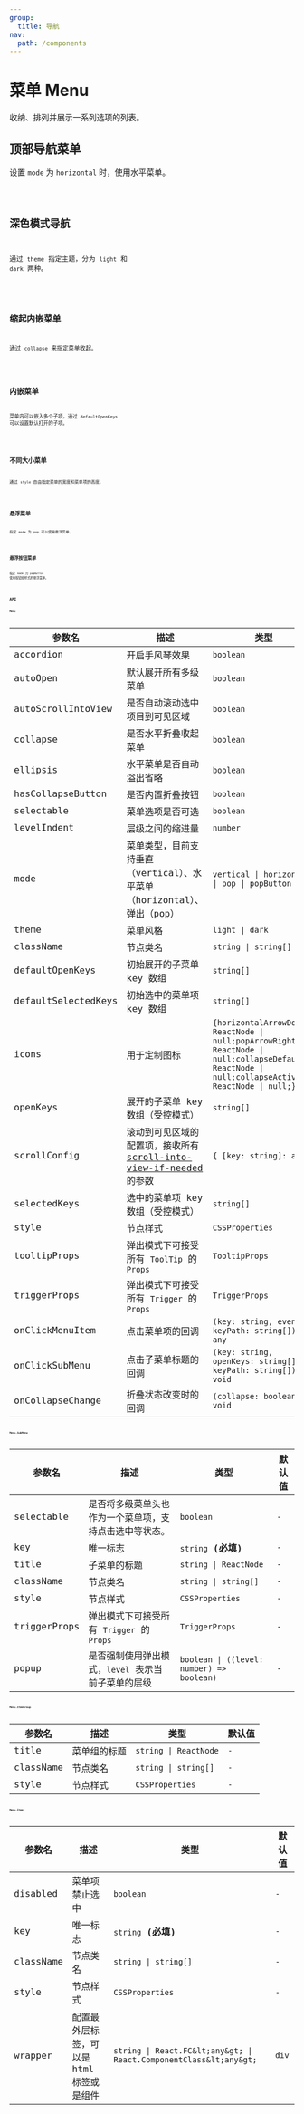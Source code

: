 ```yaml
---
group:
  title: 导航
nav:
  path: /components
---
```


# 菜单 Menu

收纳、排列并展示一系列选项的列表。

## 顶部导航菜单

设置 `mode` 为 `horizontal` 时，使用水平菜单。

<code src="./__demo__/horizontal">

## 深色模式导航

通过 `theme` 指定主题，分为 `light` 和 `dark` 两种。

<code src="./__demo__/dark-horizontal">

## 缩起内嵌菜单

通过 `collapse` 来指定菜单收起。

<code src="./__demo__/collapse-control">

## 内嵌菜单

菜单内可以嵌入多个子项，通过 `defaultOpenKeys` 可以设置默认打开的子项。

<code src="./__demo__/sub-menu">

## 不同大小菜单

通过 `style` 自由指定菜单的宽度和菜单项的高度。

<code src="./__demo__/size">

## 悬浮菜单

指定 `mode` 为 `pop` 可以使用悬浮菜单。

<code src="./__demo__/pop">

## 悬浮按钮菜单

指定 `mode` 为 `popButton` 使用按钮组样式的悬浮菜单。

<code src="./__demo__/pop-button">

## API

**Menu**

| 参数名 | 描述 | 类型 | 默认值 |
| --- | --- | --- | --- |
| accordion | 开启手风琴效果 | `boolean` | `-` |
| autoOpen | 默认展开所有多级菜单 | `boolean` | `-` |
| autoScrollIntoView | 是否自动滚动选中项目到可见区域 | `boolean` | `-` |
| collapse | 是否水平折叠收起菜单 | `boolean` | `-` |
| ellipsis | 水平菜单是否自动溢出省略 | `boolean` | `true` |
| hasCollapseButton | 是否内置折叠按钮 | `boolean` | `-` |
| selectable | 菜单选项是否可选 | `boolean` | `true` |
| levelIndent | 层级之间的缩进量 | `number` | `-` |
| mode | 菜单类型，目前支持垂直（vertical）、水平菜单（horizontal）、弹出（pop） | `vertical \| horizontal \| pop \| popButton` | `vertical` |
| theme | 菜单风格 | `light \| dark` | `light` |
| className | 节点类名 | `string \| string[]` | `-` |
| defaultOpenKeys | 初始展开的子菜单 key 数组 | `string[]` | `-` |
| defaultSelectedKeys | 初始选中的菜单项 key 数组 | `string[]` | `-` |
| icons | 用于定制图标 | `{horizontalArrowDown?: ReactNode \| null;popArrowRight?: ReactNode \| null;collapseDefault?: ReactNode \| null;collapseActive?: ReactNode \| null;}` | `-` |
| openKeys | 展开的子菜单 key 数组（受控模式） | `string[]` | `-` |
| scrollConfig | 滚动到可见区域的配置项，接收所有[scroll-into-view-if-needed](https://github.com/stipsan/scroll-into-view-if-needed)的参数 | `{ [key: string]: any }` | `-` |
| selectedKeys | 选中的菜单项 key 数组（受控模式） | `string[]` | `-` |
| style | 节点样式 | `CSSProperties` | `-` |
| tooltipProps | 弹出模式下可接受所有 `ToolTip` 的 `Props` | `TooltipProps` | `-` |
| triggerProps | 弹出模式下可接受所有 `Trigger` 的 `Props` | `TriggerProps` | `-` |
| onClickMenuItem | 点击菜单项的回调 | `(key: string, event, keyPath: string[]) => any` | `-` |
| onClickSubMenu | 点击子菜单标题的回调 | `(key: string, openKeys: string[], keyPath: string[]) => void` | `-` |
| onCollapseChange | 折叠状态改变时的回调 | `(collapse: boolean) => void` | `-` |

**Menu.SubMenu**

| 参数名 | 描述 | 类型 | 默认值 |
| --- | --- | --- | --- |
| selectable | 是否将多级菜单头也作为一个菜单项，支持点击选中等状态。 | `boolean` | `-` |
| key | 唯一标志 | `string` **(必填)** | `-` |
| title | 子菜单的标题 | `string \| ReactNode` | `-` |
| className | 节点类名 | `string \| string[]` | `-` |
| style | 节点样式 | `CSSProperties` | `-` |
| triggerProps | 弹出模式下可接受所有 `Trigger` 的 `Props` | `TriggerProps` | `-` |
| popup | 是否强制使用弹出模式，`level` 表示当前子菜单的层级 | `boolean \| ((level: number) => boolean)` | `-` |

**Menu.ItemGroup**

| 参数名    | 描述         | 类型                  | 默认值 |
| --------- | ------------ | --------------------- | ------ |
| title     | 菜单组的标题 | `string \| ReactNode` | `-`    |
| className | 节点类名     | `string \| string[]`  | `-`    |
| style     | 节点样式     | `CSSProperties`       | `-`    |

**Menu.Item**

| 参数名 | 描述 | 类型 | 默认值 |
| --- | --- | --- | --- |
| disabled | 菜单项禁止选中 | `boolean` | `-` |
| key | 唯一标志 | `string` **(必填)** | `-` |
| className | 节点类名 | `string \| string[]` | `-` |
| style | 节点样式 | `CSSProperties` | `-` |
| wrapper | 配置最外层标签，可以是 html 标签或是组件 | `string \| React.FC&lt;any&gt; \| React.ComponentClass&lt;any&gt;` | `div` |
